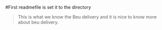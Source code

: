 ﻿#First readmefile is set it to the directory
 
 > This is what we know the Beu delivery and it is nice to know more about beu delivery.
 
